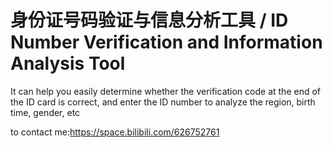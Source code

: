 # 身份证号码验证与信息分析工具 / ID Number Verification and Information Analysis Tool
It can help you easily determine whether the verification code at the end of the ID card is correct, and enter the ID number to analyze the region, birth time, gender, etc

to contact me:https://space.bilibili.com/626752761
